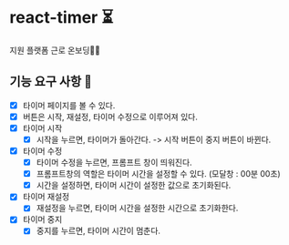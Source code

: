 # react-timer ⏳

지원 플랫폼 근로 온보딩💪🏻

## 기능 요구 사항 📝

- [x] 타이머 페이지를 볼 수 있다.
- [x] 버튼은 시작, 재설정, 타이머 수정으로 이루어져 있다.
- [x] 타이머 시작
  - [x] 시작을 누르면, 타이머가 돌아간다. -> 시작 버튼이 중지 버튼이 바뀐다.
- [x] 타이머 수정
  - [x] 타이머 수정을 누르면, 프롬프트 창이 띄워진다.
  - [x] 프롬프트창의 역할은 타이머 시간을 설정할 수 있다. (모달창 : 00분 00초)
  - [x] 시간을 설정하면, 타이머 시간이 설정한 값으로 초기화된다.
- [x] 타이머 재설정
  - [x] 재설정을 누르면, 타이머 시간을 설정한 시간으로 초기화한다.
- [x] 타이머 중지
  - [x] 중지를 누르면, 타이머 시간이 멈춘다.
